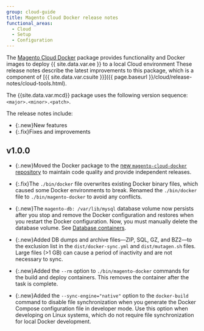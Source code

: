 ```yaml
---
group: cloud-guide
title: Magento Cloud Docker release notes
functional_areas:
  - Cloud
  - Setup
  - Configuration
---
```


The [Magento Cloud Docker](https://github.com/magento/magento-cloud-docker) package provides functionality and Docker images to deploy {{ site.data.var.ee }} to a local Cloud environment
These release notes describe the latest improvements to this package, which is a component of [{{ site.data.var.csuite }}]({{ page.baseurl }}/cloud/release-notes/cloud-tools.html).

The {{site.data.var.mcd}} package uses the following version sequence: `<major>.<minor>.<patch>`.

The release notes include:

-  {:.new}New features
-  {:.fix}Fixes and improvements

## v1.0.0

-  {:.new}Moved the Docker package to the [new `magento-cloud-docker` repository](https://github.com/magento/magento-cloud-docker) to maintain code quality and provide independent releases.<!--MAGECLOUD-3986-->

-  {:.fix}The `./bin/docker` file overwrites existing Docker binary files, which caused some Docker environments to break. Renamed the `./bin/docker` file to `./bin/magento-docker` to avoid any conflicts.<!-- MAGECLOUD-4038 -->

-  {:.new}The `magento-db: /var/lib/mysql` database volume now persists after you stop and remove the Docker configuration and restores when you restart the Docker configuration. Now, you must manually delete the database volume. See [Database containers]({{page.baseurl}}/cloud/docker/docker-database.html).<!--MAGECLOUD-3978-->

-  {:.new}Added DB dumps and archive files—ZIP, SQL, GZ, and BZ2—to the exclusion list in the `dist/docker-sync.yml` and `dist/mutagen.sh` files. Large files (>1 GB) can cause a period of inactivity and are not necessary to sync.<!--MAGECLOUD-3979-->

-  {:.new}Added the `--rm` option to `./bin/magento-docker` commands for the build and deploy containers. This removes the container after the task is complete.<!--MAGECLOUD-4205-->

-  {:.new}Added the `--sync-engine="native"` option to the `docker-build` command to disable file synchronization when you generate the Docker Compose configuration file in developer mode. Use this option when developing on Linux systems, which do not require file synchronization for local Docker development.<!--MAGECLOUD-4351-->